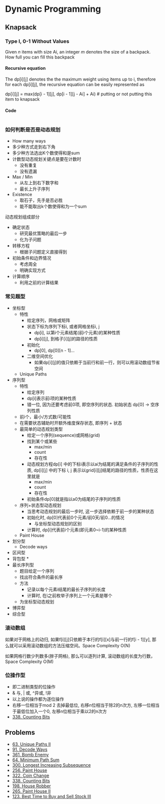 # Dynamic Programming

## Knapsack

### Type I, 0-1 Without Values

Given _n_ items with size Ai, an integer _m_ denotes the size of a backpack. How full you can fill this backpack

#### Recursive equation

The dp\[i\]\[j\] denotes the the maximum weight using items up to i, therefore for each dp\[i\]\[j\], the recursive equation can be easily represented as 

dp\[i\]\[j\] = max\(dp\[i - 1\]\[j\], dp\[i - 1\]\[j - Ai\] + Ai\)  \# putting or not putting this item to knapsack

#### Code

```text

```

### 如何判断是否是动态规划

* How many ways
* 多少种方式走到右下角
* 多少种方法选出K个数使得和是sum
* 计数型动态规划关键点是要在计数时
  * 没有重复
  * 没有遗漏
* Max / Min
  * 从左上到右下数字和
  * 最长上升子序列
* Existence
  * 取石子，先手是否必胜
  * 能不能取出k个数使得和为一个sum

动态规划组成部分

* 确定状态
  * 研究最优策略的最后一步
  * 化为子问题
* 转移方程
  * 根据子问题定义直接得到
* 初始条件和边界情况
  * 考虑周全
  * 明确实现方式
* 计算顺序
  * 利用之前的计算结果

### 常见题型

* 坐标型
  * 特性
    * 给定序列，网格或矩阵
    * 状态下标为序列下标i, 或者网格坐标i, j
      * dp\[i\], 以第i个元素结尾\(前i个元素\)的某种性质
      * dp\[i\]\[j\], 到格子\[i\]\[j\]的路径的性质
    * 初始化
      * dp\[0\], dp\[0\]\[n - 1\]...
    * 二维空间优化
      * 如果dp\[i\]\[j\]的值只依赖于当前行和前一行，则可以用滚动数组节省空间
  * Unique Paths
* 序列型
  * 特性
    * 给定序列
    * dp\[i\]表示前i项的某种性质
    * 错一位, 因为还要考虑前0项, 即空序列的状态. 初始状态 dp\[0\] -&gt; 空序列性质
  * 前i个，最小/方式数/可能性
  * 在需要状态辅助时开额外维度保存状态, 即序列 + 状态
  * 最简单的动态规划类型
    * 给定一个序列\(sequence\)或网格\(grid\)
    * 找到某个或某些
      * max/min
      * count
      * 存在性
    * 动态规划方程dp\[i\] 中的下标i表示以ai为结尾的满足条件的子序列的性质, dp\[i\]\[j\] 中的下标 i, j 表示以grid\[i\]\[j\]结尾的路径的性质，性质在这里就是
      * max/min
      * count
      * 存在性
    * 初始条件dp\[0\]就是指以a0为结尾的子序列的性质
  * 序列+状态型动态规划
    * 当思考动态规划的最后一步时, 这一步选择依赖于前一步的某种状态
    * 初始化时, dp\[0\]代表前0个元素/前0天/前0...的情况
      * 与坐标型动态规划的区别
    * 计算时, dp\[i\]代表前i个元素\(即元素0~i-1\)的某种性质
  * Paint House
* 划分型
  * Decode ways
* 区间型
* 背包型
  * 
* 最长序列型
  * 题目给定一个序列
  * 找出符合条件的最长序
  * 方法
    * 记录以每个元素i结尾的最长子序列的长度
    * 计算时, 在i之前枚举子序列上一个元素是哪个
  * 为坐标型动态规划
* 博弈型
* 综合型

### 

### 滚动数组

如果对于网格上的动归, 如果f\[i\]\[j\]只依赖于本行的f\[i\]\[x\]与前一行的f\[i - 1\]\[y\], 那么就可以采用滚动数组的方法压缩空间。Space Complexity O\(N\)

如果网格行数少列数多\(胖子网格\), 那么可以逐列计算, 滚动数组的长度为行数，Space Complexity O\(M\)

### 位操作型

* 即二进制类型的位操作
* & 与, \| 或, ^异或, !非
* 以上说的操作都为逐位操作
* 右移一位相当于mod 2 去掉最低位, 右移n位相当于除2的n次方, 左移一位相当于最低位加入一个0, 左移n位相当于乘以2的n次方
* [338. Counting Bits](https://app.gitbook.com/@ericwei0910/s/workspace/~/edit/drafts/-LpzX9SJvLyyGuVqkWHj/leetcode-problems/338.-counting-bits)

## Problems

* [63. Unique Paths II](https://app.gitbook.com/@ericwei0910/s/workspace/~/edit/drafts/-LpzX9SJvLyyGuVqkWHj/leetcode-problems/63.-unique-paths-ii)
* [91. Decode Ways](https://app.gitbook.com/@ericwei0910/s/workspace/~/edit/drafts/-LpzX9SJvLyyGuVqkWHj/leetcode-problems/91.-decode-ways)
* [361. Bomb Enemy](https://app.gitbook.com/@ericwei0910/s/workspace/~/edit/drafts/-LpzX9SJvLyyGuVqkWHj/leetcode-problems/361.-bomb-enemy)
* [64. Minimum Path Sum](https://app.gitbook.com/@ericwei0910/s/workspace/~/edit/drafts/-LpzX9SJvLyyGuVqkWHj/leetcode-problems/64.-minimum-path-sum)
* [300. Longest Increasing Subsequence](https://app.gitbook.com/@ericwei0910/s/workspace/~/edit/drafts/-LpzX9SJvLyyGuVqkWHj/leetcode-problems/300.-longest-increasing-subsequence)
* [256. Paint House](https://app.gitbook.com/@ericwei0910/s/workspace/~/edit/drafts/-LpzX9SJvLyyGuVqkWHj/leetcode-problems/256.-paint-house)
* [322. Coin Change](https://app.gitbook.com/@ericwei0910/s/workspace/~/edit/drafts/-LpzX9SJvLyyGuVqkWHj/leetcode-problems/322.-coin-change)
* [338. Counting Bits](https://app.gitbook.com/@ericwei0910/s/workspace/~/edit/drafts/-LpzX9SJvLyyGuVqkWHj/leetcode-problems/338.-counting-bits)
* [198. House Robber](https://app.gitbook.com/@ericwei0910/s/workspace/~/edit/drafts/-LpzX9SJvLyyGuVqkWHj/leetcode-problems/198.-house-robber)
* [265. Paint House II](https://app.gitbook.com/@ericwei0910/s/workspace/~/edit/drafts/-LpzX9SJvLyyGuVqkWHj/leetcode-problems/265.-paint-house-ii)
* [123. Best Time to Buy and Sell Stock III](https://app.gitbook.com/@ericwei0910/s/workspace/leetcode-problems/123.-best-time-to-buy-and-sell-stock-iii)

